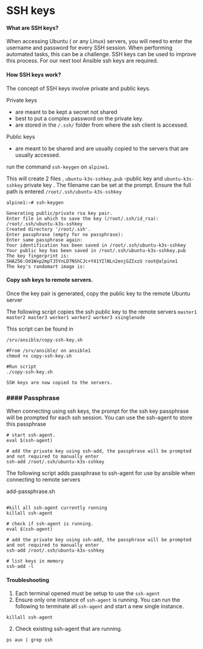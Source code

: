 # SSH keys

#### What are SSH keys?

When accessing Ubuntu ( or any Linux) servers, you will need to enter the username and password for every SSH session. When performing automated tasks, this can be a challenge.  SSH keys  can be used to improve this process. For our next tool Ansible ssh keys are required.

#### How SSH keys work?

The concept of SSH keys involve private and public keys. 

Private keys 

- are meant to be kept a secret not shared
- best to put a complex  password on the private key. 
- are stored in the `/.ssh/` folder from where the ssh client is accessed.

Public keys 

- are meant to be shared and are usually copied to the servers that are usually accessed.

run the command `ssh-keygen` on `alpine1`. 

This will create 2 files , `ubuntu-k3s-sshkey.pub` -public key  and `ubuntu-k3s-sshkey` private key . The filename can be set at the prompt. Ensure the full path is entered `/root/.ssh/ubuntu-k3s-sshkey`



```
alpine1:~# ssh-keygen

Generating public/private rsa key pair.
Enter file in which to save the key (/root/.ssh/id_rsa): /root/.ssh/ubuntu-k3s-sshkey
Created directory '/root/.ssh'.
Enter passphrase (empty for no passphrase):
Enter same passphrase again:
Your identification has been saved in /root/.ssh/ubuntu-k3s-sshkey
Your public key has been saved in /root/.ssh/ubuntu-k3s-sshkey.pub
The key fingerprint is:
SHA256:Od1Wxp2mpTJ5YnLD7NShCJc+Y41YIlNLn2enjGZIxzU root@alpine1
The key's randomart image is:
```



#### Copy ssh keys to remote servers.

Once the key pair is generated, copy the public key to the remote Ubuntu server

The following script copies the ssh public key to the remote servers  `master1 master2 master3 worker1 worker2 worker3 xsinglenode`

This script can be found in

`/srv/ansible/copy-ssh-key.sh`

```
#From /srv/ansible/ on ansible1
chmod +x copy-ssh-key.sh

#Run script 
./copy-ssh-key.sh

SSH keys are now copied to the servers.

```

### #### Passphrase



When connecting using ssh keys, the prompt for the ssh key passphrase will be prompted for each ssh session. You can use the ssh-agent to store this passphrase

```
# start ssh-agent. 
eval $(ssh-agent) 

# add the private key using ssh-add, the passphrase will be prompted and not required to manually enter 
ssh-add /root/.ssh/ubuntu-k3s-sshkey
```



The following script adds passphrase to ssh-agent for use by ansible when connecting to remote servers

add-passphrase.sh

```

#kill all ssh-agent currently running
killall ssh-agent

# check if ssh-agent is running. 
eval $(ssh-agent) 

# add the private key using ssh-add, the passphrase will be prompted and not required to manually enter 
ssh-add /root/.ssh/ubuntu-k3s-sshkey

# list keys in memory
ssh-add -l
```



#### Troubleshooting 

1. Each terminal  opened must be setup to use the `ssh-agent`
1. Ensure only one instance of `ssh-agent` is running. You can run the following to terminate all `ssh-agent` and start a new single instance.

```
killall ssh-agent
```

2. Check existing ssh-agent that are running. 

  ```
  ps aux | grep ssh
  ```

  

